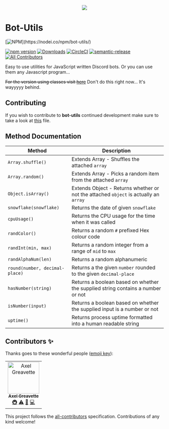 <p align="center"> 
<img src="https://legacy.axelgreavette.xyz/v2/img/portfolio/botutils.png">
</p>

# Bot-Utils
[![NPM](https://nodei.co/npm/bot-utils.png?)](https://nodei.co/npm/bot-utils/) 

[![npm version](https://badge.fury.io/js/bot-utils.svg)](https://badge.fury.io/js/bot-utils) [![Downloads](https://img.shields.io/npm/dt/bot-utils.svg?maxAge=3600)](https://www.npmjs.com/package/bot-utils) [![CircleCI](https://circleci.com/gh/axelgreavette/bot-utils.svg?style=shield)](https://circleci.com/gh/axelgreavette/bot-utils) [![semantic-release](https://img.shields.io/badge/%20%20%F0%9F%93%A6%F0%9F%9A%80-semantic--release-e10079.svg)](https://github.com/semantic-release/semantic-release) [![All Contributors](https://img.shields.io/badge/all_contributors-1-orange.svg?style=shield)](#contributors)



Easy to use utilities for JavaScript written Discord bots. Or you can use them any Javascript program...

~~For the version using classes visit [here](https://github.com/axelgreavette/bot-utils/tree/classes)~~  Don't do this right now... It's wayyyyy behind.

## Contributing
If you wish to contribute to **bot-utils** continued development make sure to take a look at [this](https://github.com/axelgreavette/bot-utils/blob/master/CONTRIBUTING.md) file.

## Method Documentation
| Method | Description |
|--|--|
|`Array.shuffle()` | Extends Array - Shuffles the attached `array` |
|`Array.random()` | Extends Array - Picks a random item from the attached `array`|
|`Object.isArray()` | Extends Object - Returns whether or not the attached `object` is actually an `array` |
|`snowflake(snowflake)`| Returns the date of given `snowflake` |
|`cpuUsage()` | Returns the CPU usage for the time when it was called |
|`randColor()`| Returns a random `#` prefixed Hex colour code |
|`randInt(min, max)`| Returns a random integer from a range of `mid` to `max` |
|`randAlphaNum(len)` | Returns a random alphanumeric |
|`round(number, decimal-place)` | Returns a the given `number` rounded to the given `decimal-place` |
|`hasNumber(string)` | Returns a boolean based on whether the supplied string contains a number or not |
|`isNumber(input)` | Returns a boolean based on whether the supplied input is a number or not |
|`uptime()` | Returns process uptime formatted into a human readable string |

## Contributors ✨

Thanks goes to these wonderful people ([emoji key](https://allcontributors.org/docs/en/emoji-key)):

<!-- ALL-CONTRIBUTORS-LIST:START - Do not remove or modify this section -->
<!-- prettier-ignore -->
<table>
  <tr>
    <td align="center"><a href="https://axelg.xyz"><img src="https://avatars1.githubusercontent.com/u/31705527?v=4" width="100px;" alt="Axel Greavette"/><br /><sub><b>Axel Greavette</b></sub></a><br /><a href="#infra-axelgreavette" title="Infrastructure (Hosting, Build-Tools, etc)">🚇</a> <a href="https://github.com/axelgreavette/bot-utils/commits?author=axelgreavette" title="Tests">⚠️</a> <a href="https://github.com/axelgreavette/bot-utils/commits?author=axelgreavette" title="Documentation">📖</a> <a href="https://github.com/axelgreavette/bot-utils/commits?author=axelgreavette" title="Code">💻</a></td>
  </tr>
</table>

<!-- ALL-CONTRIBUTORS-LIST:END -->

This project follows the [all-contributors](https://github.com/all-contributors/all-contributors) specification. Contributions of any kind welcome!
